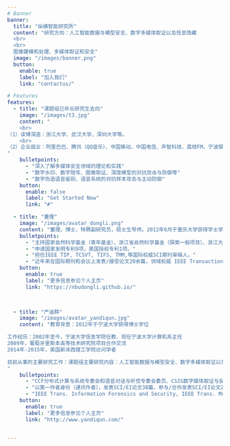 ```yaml
---
# Banner
banner:
  title: "纵横智能研究所"
  content: "研究方向：人工智能数据与模型安全、数字多媒体取证以及信息隐藏
  <br>
  <br>
  图像建模和处理、多媒体取证和安全"
  image: "/images/banner.png"
  button:
    enable: true
    label: "加入我们"
    link: "contactus/"

# Features
features:
  - title: "课题组已毕业研究生去向"
    image: "/images/t3.jpg"
    content: "
    <br>
（1）读博深造：浙江大学、武汉大学、深圳大学等。
    <br>
（2）企业就业：阿里巴巴、腾讯（QQ音乐）、中国移动、中国电信、声智科技、荔枝FM、宁波银行等。
"
    bulletpoints:
      - "深入了解多媒体安全领域的理论和实践"
      - "数字水印、数字隐写、图像取证、深度模型的对抗攻击与防御等"
      - "数字伪造语音鉴别、语音系统的对抗样本攻击与主动防御"
    button:
      enable: false
      label: "Get Started Now"
      link: "#"

  - title: "董理"
    image: "/images/avatar_dongli.png"
    content: "董理，博士，特聘副研究员，硕士生导师。2012年6月于重庆大学获得学士学位；2014年12月于澳门大学获得硕士学位；2018年9月于澳门大学获得计算机科学博士学位。2018年11月以“优秀博士D1”引进到宁波大学信息科学与工程学院计算机系工作。主要研究方向包括统计图像建模和处理、多媒体取证和安全以及计算摄影学。"
    bulletpoints:
      - "主持国家自然科学基金（青年基金）、浙江省自然科学基金（探索一般项目）、浙江大学CAD&CG重点实验室开放课题、宁波市自然科学基金（青年博士创新项目）、宁波市自然科学基金一般项目、阿里巴巴创新研究计划、华为昇腾众智AI模型开发项目等多项科研项目。"
      - "申请国家发明专利9项，美国授权专利1项。"
      - "担任IEEE TIP, TCSVT, TIFS, TMM,等国际权威SCI期刊审稿人。"
      - "近年来在国际期刊和会议上发表/接受论文20余篇，领域权威 IEEE Transactions期刊7篇。"
    button:
      enable: true
      label: "更多信息参见个人主页"
      link: "https://nbudongli.github.io/"
  


  - title: "严迪群"
    image: "/images/avatar_yandiqun.jpg"
    content: "教育背景：2012年于宁波大学获得博士学位

工作经历：2002年至今，宁波大学信息学院任教，现任宁波大学计算机系主任
2009年，葡萄牙里斯本高等技术研究院项目合作交流
2014年-2015年，美国新泽西理工学院访问学者

目前从事的主要研究工作：课题组主要研究内容：人工智能数据与模型安全、数字多媒体取证以及信息隐藏等。
"
    bulletpoints:
      - "CCF分布式计算与系统专委会和语音对话与听觉专委会委员、CSIG数字媒体取证与安全专委会委员、宁波市网络安全专家、教育部-华为智能基座栋梁之师。"
      - "以第一作者身份（通讯作者），发表SCI/EI论文38篇，参与/合作发表SCI/EI论文200余篇。h-index为10，i10-index为23（Google Scholar）。"
      - "IEEE Trans. Information Forensics and Security, IEEE Trans. Multimedia, IEEE Signal Processing Letters, Pattern Recognition等期刊审稿人"
    button:
      enable: true
      label: "更多信息参见个人主页"
      link: "http://www.yandiqun.com/"


---
```







